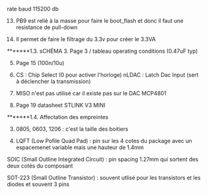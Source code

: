rate baud 115200 db

13. PB9 est relié à la masse pour faire le boot_flash et donc il faut une resistance de pull-down

14. Il permet de faire le filtrage du 3.3v pour créer le 3.3VA

*******1.3. sCHÉMA
3. Page 3 / tableau operating conditions (0.47uF typ)

5. Page 15 (100n/10u)

6. CS : Chip Select (0 pour activer l'horloge)
   nLDAC : Latch Dac Input (sert à déclencher la transmission)

7. MISO n'est pas utilisé car il existe pas sur le DAC MCP4801

10. Page 19 datasheet STLINK V3 MINI

*******1.4. Affectation des empreintes

3. 0805, 0603, 1206 : c'est la taille des boitiers

4. LQFT (Low Pofile Quad Pad) : pin sur les 4 cotes du package avec un espacemenet variable mais une hauteur de 1.4mm

SOIC (Small Outline Integrated Circuit) : pin spacing 1.27mm qui sortent des deux cotés du composant


SOT-223 (Small Outline Transistor) : souvent utlisé pour les transistors et les diodes et souvent
3 pins
